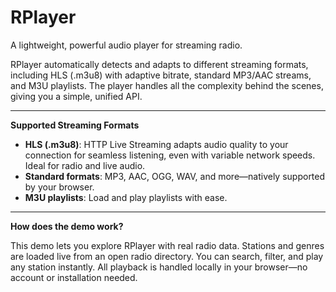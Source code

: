 # RPlayer

A lightweight, powerful audio player for streaming radio.

RPlayer automatically detects and adapts to different streaming formats, including HLS (.m3u8) with adaptive bitrate, standard MP3/AAC streams, and M3U playlists. The player handles all the complexity behind the scenes, giving you a simple, unified API.

---

**Supported Streaming Formats**

- **HLS (.m3u8)**: HTTP Live Streaming adapts audio quality to your connection for seamless listening, even with variable network speeds. Ideal for radio and live audio.
- **Standard formats**: MP3, AAC, OGG, WAV, and more—natively supported by your browser.
- **M3U playlists**: Load and play playlists with ease.

---

**How does the demo work?**

This demo lets you explore RPlayer with real radio data. Stations and genres are loaded live from an open radio directory. You can search, filter, and play any station instantly. All playback is handled locally in your browser—no account or installation needed.
